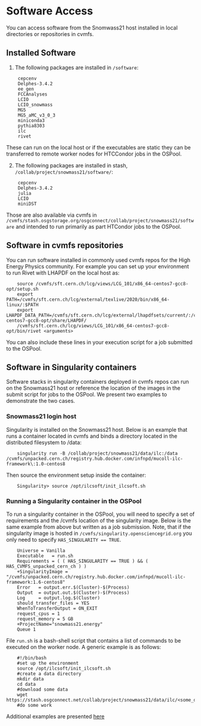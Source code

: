 # Software Access

You can access software from the Snomwass21 host installed in local directories or
repositories in cvmfs.

## Installed Software 

1. The following packages are installed in `/software`:

        cepcenv
        Delphes-3.4.2    
        ee_gen    
        FCCAnalyses    
        LCIO    
        LCIO_snowmass   
        MG5    
        MG5_aMC_v3_0_3   
        miniconda3   
        pythia8303
        ilc
        rivet

These can run on the local host or if the executables are static
they can be transferred to remote worker nodes 
for HTCCondor jobs in the OSPool.

2. The following packages are installed in stash, `/collab/project/snowmass21/software/`:

        cepcenv    
        Delphes-3.4.2
        julia
        LCIO
        miniDST

Those are also available via cvmfs in ` /cvmfs/stash.osgstorage.org/osgconnect/collab/project/snowmass21/software`
and intended to run primarily as part HTCondor jobs to the OSPool.

## Software in cvmfs repositories

You can run software installed in commonly used cvmfs repos for the High Energy Physics community. 
For example you can set up your environment to run Rivet with LHAPDF on the local host as:

        source /cvmfs/sft.cern.ch/lcg/views/LCG_101/x86_64-centos7-gcc8-opt/setup.sh
        export PATH=/cvmfs/sft.cern.ch/lcg/external/texlive/2020/bin/x86_64-linux/:$PATH
        export LHAPDF_DATA_PATH=/cvmfs/sft.cern.ch/lcg/external/lhapdfsets/current/:/cvmfs/sft.cern.ch/lcg/views/LCG_101/x86_64-centos7-gcc8-opt/share/LHAPDF/
        /cvmfs/sft.cern.ch/lcg/views/LCG_101/x86_64-centos7-gcc8-opt/bin/rivet <arguments>

You can also include these lines in your execution script for
a job submitted to the OSPool.

## Software in Singularity containers

Software stacks in singularity containers deployed in cvmfs 
repos can run on the Snowmass21 host or reference the location of 
the images in the submit script for jobs to the OSPool.
We present two examples to demonstrate the two cases.

### Snowmass21 login host

Singularity is installed on the Snowmass21 host. Below is an example that runs a container located in cvmfs and binds a directory located in the distributed filesystem to /data:

        singularity run -B /collab/project/snowmass21/data/ilc:/data /cvmfs/unpacked.cern.ch/registry.hub.docker.com/infnpd/mucoll-ilc-framework\:1.0-centos8

Then source the environment setup inside the container: 

        Singularity> source /opt/ilcsoft/init_ilcsoft.sh 


### Running a Singularity container in the OSPool

To run a singularity container in the OSPool, you will need to specify a set of requirements and the /cvmfs location of the singularity image. Below is the same example from above but written as a job submission. Note, that if the singularity image is hosted in `/cvmfs/singularity.opensciencegrid.org` you only need to specify `HAS_SINGULARITY == TRUE`.

        Universe = Vanilla
        Executable   = run.sh
        Requirements = ( ( HAS_SINGULARITY == TRUE ) && ( HAS_CVMFS_unpacked_cern_ch ) )
        +SingularityImage = "/cvmfs/unpacked.cern.ch/registry.hub.docker.com/infnpd/mucoll-ilc-framework:1.6-centos8"
        Error   = output.err.$(Cluster)-$(Process)
        Output  = output.out.$(Cluster)-$(Process)
        Log     = output.log.$(Cluster)
        should_transfer_files = YES
        WhenToTransferOutput = ON_EXIT
        request_cpus = 1
        request_memory = 5 GB
        +ProjectName="snowmass21.energy"
        Queue 1

File `run.sh` is a bash-shell script that contains a list of commands to be executed on the worker node. A generic example is as follows:

        #!/bin/bash 
        #set up the environment
        source /opt/ilcsoft/init_ilcsoft.sh
        #create a data directory
        mkdir data
        cd data
        #download some data
        wget  https://stash.osgconnect.net/collab/project/snowmass21/data/ilc/<some_data> 
        #do some work
        
Additional examples are presented [here](extra_examples.md)
